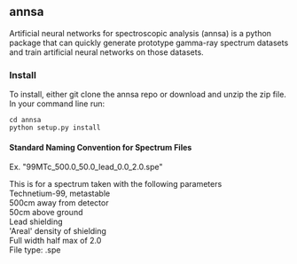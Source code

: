 ## annsa

Artificial neural networks for spectroscopic analysis (annsa) is a python 
package that can quickly generate prototype gamma-ray spectrum datasets and 
train artificial neural networks on those datasets.

### Install

To install, either git clone the annsa repo or download and unzip the zip file. In your command line run:

```
cd annsa
python setup.py install
```

#### Standard Naming Convention for Spectrum Files
Ex. 
"99MTc\_500.0\_50.0\_lead\_0.0\_2.0.spe"

This is for a spectrum taken with the following parameters<br/>
Technetium-99, metastable<br/>
500cm away from detector<br/>
50cm above ground<br/>
Lead shielding<br/>
'Areal' density of shielding<br/>
Full width half max of 2.0<br/>
File type: .spe<br/>


